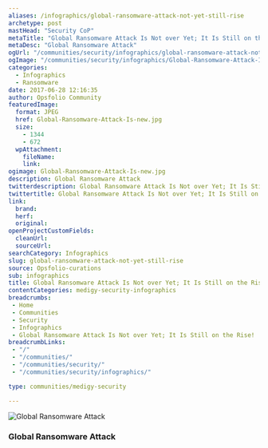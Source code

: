 ```yaml
---
aliases: /infographics/global-ransomware-attack-not-yet-still-rise
archetype: post
mastHead: "Security CoP"
metaTitle: "Global Ransomware Attack Is Not over Yet; It Is Still on the Rise!"
metaDesc: "Global Ransomware Attack"
ogUrl: "/communities/security/infographics/global-ransomware-attack-not-yet-still-rise"
ogImage: "/communities/security/infographics/Global-Ransomware-Attack-Is-new.jpg"
categories:
  - Infographics
  - Ransomware
date: 2017-06-28 12:16:35
author: Opsfolio Community
featuredImage:
  format: JPEG
  href: Global-Ransomware-Attack-Is-new.jpg
  size:
    - 1344
    - 672
  wpAttachment:
    fileName:
    link:
ogimage: Global-Ransomware-Attack-Is-new.jpg
description: Global Ransomware Attack
twitterdescription: Global Ransomware Attack Is Not over Yet; It Is Still on the Rise!
twittertitle: Global Ransomware Attack Is Not over Yet; It Is Still on the Rise!
link:
  brand:
  herf:
  original:
openProjectCustomFields:
  cleanUrl:
  sourceUrl:
searchCategory: Infographics
slug: global-ransomware-attack-not-yet-still-rise
source: Opsfolio-curations
sub: infographics
title: Global Ransomware Attack Is Not over Yet; It Is Still on the Rise!
contentCategories: medigy-security-infographics
breadcrumbs:
 - Home
 - Communities
 - Security
 - Infographics
 - Global Ransomware Attack Is Not over Yet; It Is Still on the Rise!
breadcrumbLinks:
 - "/"
 - "/communities/"
 - "/communities/security/"
 - "/communities/security/infographics/"

type: communities/medigy-security

---
```

![Global Ransomware Attack](/communities/security/infographics/Global-Ransomware-Attack-Is-new.jpg)

### Global Ransomware Attack
